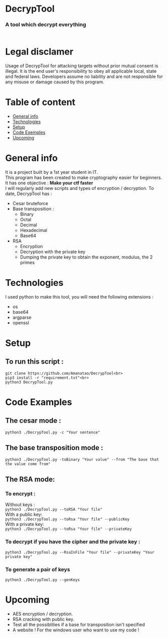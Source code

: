 # DecrypTool
### A tool which decrypt everything<br><br>

# Legal disclamer
Usage of DecrypTool for attacking targets without prior mutual consent is illegal. It is the end user's responsibility to obey all applicable local, state and federal laws. Developers assume no liability and are not responsible for any misuse or damage caused by this program.

# __Table of content__
* [General info](#general-info)
* [Technologies](#technologies)
* [Setup](#setup)
* [Code Exemples](#code-examples)
* [Upcoming](#upcoming)

# __General info__
It is a project built by a 1st year student in IT.<br>
This program has been created to make cryptography easier for beginners. It has one objective :
**Make your ctf faster**<br>
I will regularly add new scripts and types of encryption / decryption.
To date, DecrypTool has :
* Cesar bruteforce
* Base transposition : 
    * Binary
    * Octal
    * Decimal
    * Hexadecimal
    * Base64
* RSA 
    * Encryption
    * Decryption with the private key
    * Dumping the private key to obtain the exponent, modulus, the 2 primes

# __Technologies__
I used python to make this tool, you will need the following extensions :
* os
* base64
* argparse
* openssl

# __Setup__
## To run this script :
```
git clone https://github.com/Amanatao/DecrypTool<br>
pip3 install -r "requirement.txt"<br>
python3 DecrypTool.py
```

# __Code Examples__
## __The cesar mode :__<br>
`python3 ./DecrypTool.py -c "Your sentence"`

## __The base transposition mode :__ <br>
`python3 ./DecrypTool.py -toBinary "Your value" --from "The base that the value come from"`

## __The RSA mode:__<br>
### **To encrypt :**<br>
Without keys :<br>
`python3 ./DecrypTool.py --toRSA "Your file"`<br>
With a public key:<br>
`python3 ./DecrypTool.py --toRsa "Your file" --publicKey`<br>
With a private key:<br>
`python3 ./DecrypTool.py --toRsa "Your file" --privateKey`<br>

###  **To decrypt if you have the cipher and the private key :**<br>
`python3 ./DecrypTool.py --RsaInFile "Your file" --privateKey "Your private key"`

### **To generate a pair of keys**
`python3 ./DecrypTool.py --genKeys`
# __Upcoming__
* AES encryption / decryption.
* RSA cracking with public key.
* Test all the possiblities if a base for transposition isn't specified
* A website ! For the windows user who want to use my code !
